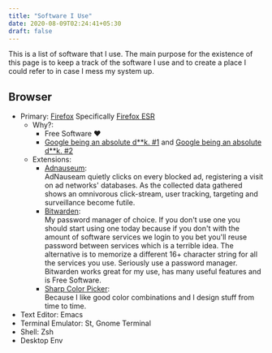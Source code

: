 ```yaml
---
title: "Software I Use"
date: 2020-08-09T02:24:41+05:30
draft: false
---
```

This is a list of software that I use. The main purpose for the existence of this page is to keep a track of the software I use and to create a place I could refer to in case I mess my system up.

## Browser
- Primary: [Firefox](https://www.mozilla.org/en-US/exp/firefox/)
    Specifically [Firefox ESR](https://packages.debian.org/buster/firefox-esr)
    - Why?:
        - Free Software ♥
        - [Google being an absolute d**k. #1](https://uxdesign.cc/mozilla-firefox-google-chrome-monopoly-microsoft-internet-explorer-edge-netscape-navigator-56727b258f54) and [Google being an absolute d**k. #2](https://gadgets.ndtv.com/apps/news/google-chrome-monopoly-complaints-gatekeeper-2044883)
    - Extensions:
        - [Adnauseum](http://adnauseum.io): \
            AdNauseam quietly clicks on every blocked ad, registering a visit on ad networks' databases. As the collected data gathered shows an omnivorous click-stream, user tracking, targeting and surveillance become futile.
        - [Bitwarden](https://bitwarden.com/): \
            My password manager of choice. If you don't use one you should start using one today because if you don't with the amount of software services we login to you bet you'll reuse password between services which is a terrible idea. The alternative is to memorize a different 16+ character string for all the services you use. Seriously use a password manager. Bitwarden works great for my use, has many useful features and is Free Software.  
        - [Sharp Color Picker](https://addons.mozilla.org/en-US/firefox/addon/sharp-color-picker/): \
            Because I like good color combinations and I design stuff from time to time.
- Text Editor: Emacs
- Terminal Emulator: St, Gnome Terminal
- Shell: Zsh
- Desktop Env

